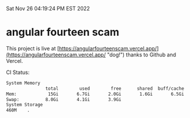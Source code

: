 Sat Nov 26 04:19:24 PM EST 2022

# angular fourteen scam


This project is live at [https://angularfourteenscam.vercel.app/](https://angularfourteenscam.vercel.app/ "dog!") thanks to Github and Vercel.

CI Status: 

```bash
System Memory
               total        used        free      shared  buff/cache   available
Mem:            15Gi       6.7Gi       2.0Gi       1.6Gi       6.5Gi       6.6Gi
Swap:          8.0Gi       4.1Gi       3.9Gi
System Storage
460M	.

